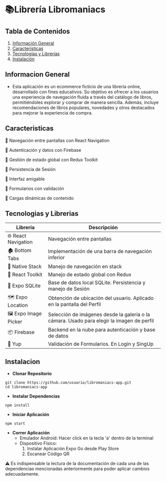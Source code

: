 # 📚Librería Libromaniacs

## Tabla de Contenidos
1. [Información General](#informacion-general)
2. [Características](#caracteristicas)
3. [Tecnologías y Librerías](#tecnologias-y-librerias)
3. [Instalación](#instalacion)

## Informacion General
* Esta aplicación es un ecommerce ficticio de una librería online, desarrollado con fines educativos. Su objetivo es ofrecer a los usuarios una experiencia de navegación fluida a través del catálogo de libros, permitiéndoles explorar y comprar de manera sencilla. Además, incluye recomendaciones de libros populares, novedades y otros destacados para mejorar la experiencia de compra.

## Caracteristicas
📌 Navegación entre pantallas con React Navigation

📌 Autenticación y datos con Firebase

📌 Gestión de estado global con Redux Toolkit

📌 Persistencia de Sesión

📌 Interfaz amigable

📌 Formularios con validación

📌 Cargas dinámicas de contenido

## Tecnologias y Librerias
| Librería           | Descripción                                             |
|---------------------------|---------------------------------------------------------|
| 🌐 React Navigation     | Navegación entre pantallas |
| 🏚️ Bottom Tabs          |   Implementación de una barra de navegación inferior     |
| 📱 Native Stack         | Manejo de navegación en stack      |
| 🔗 React Toolkit        | Manejo de estado global con Redux       |
|  💾 Expo SQLite         | Base de datos local SQLite. Persistencia y manejo de Sesión |
| 🗺️ Expo Location        | Obtención de ubicación del usuario. Aplicado en la pantalla del Perfil |
| 🖼️ Expo Image Picker    | Selección de imágenes desde la galería o la cámara. Usado para elegir la imagen de perfil|
| 📦 Firebase             | Backend en la nube para autenticación y base de datos |
| 📑 Yup                  | Validación de Formularios. En Login y SingUp|

## Instalacion

* **Clonar Repositorio**
```
git clone https://github.com/usuario/libromaniacs-app.git
cd libromaniacs-app
```

* **Instalar Dependencias**
```
npm install
```

* **Iniciar Aplicación**
```
npm start
```

* **Correr Aplicación**
    * Emulador Android: Hacer click en la tecla 'a' dentro de la terminal
    * Dispositivo Físico: 
        1. Instalar Aplicación Expo Go desde Play Store
        2. Escanear Código QR


⚠️ Es indispensable la lectura de la documentación de cada una de las dependencias mencionadas anteriormente para poder aplicar cambios adecuadamente.